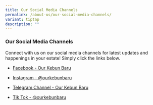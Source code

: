 ```yaml
---
title: Our Social Media Channels
permalink: /about-us/our-social-media-channels/
variant: tiptap
description: ""
---
```

<h3><strong>Our Social Media Channels</strong></h3><p>Connect with us on our social media channels for latest updates and happenings in your estate! Simply click the links below.</p><ul data-tight="true" class="tight"><li><p><a href="www.facebook.com/ourkebunbaru" rel="noopener noreferrer nofollow" target="_blank">Facebook - Our Kebun Baru</a></p></li><li><p><a href="www.instagram.com/ourkebunbaru" rel="noopener noreferrer nofollow" target="_blank">Instagram - @ourkebunbaru</a></p></li><li><p><a href="t.me/kebunbarucc" rel="noopener noreferrer nofollow" target="_blank">Telegram Channel - Our Kebun Baru</a></p></li><li><p><a href="www.tiktok.com/@ourkebunbaru" rel="noopener noreferrer nofollow" target="_blank">Tik Tok - @ourkebunbaru</a></p></li></ul><p></p>
